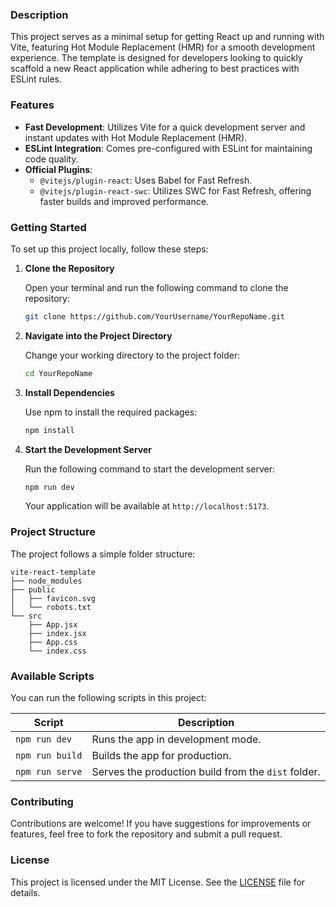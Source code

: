 ### Description

This project serves as a minimal setup for getting React up and running with Vite, featuring Hot Module Replacement (HMR) for a smooth development experience. The template is designed for developers looking to quickly scaffold a new React application while adhering to best practices with ESLint rules.

### Features

- **Fast Development**: Utilizes Vite for a quick development server and instant updates with Hot Module Replacement (HMR).
- **ESLint Integration**: Comes pre-configured with ESLint for maintaining code quality.
- **Official Plugins**:
  - `@vitejs/plugin-react`: Uses Babel for Fast Refresh.
  - `@vitejs/plugin-react-swc`: Utilizes SWC for Fast Refresh, offering faster builds and improved performance.

### Getting Started

To set up this project locally, follow these steps:

1. **Clone the Repository**

   Open your terminal and run the following command to clone the repository:

   ```bash
   git clone https://github.com/YourUsername/YourRepoName.git
   ```

2. **Navigate into the Project Directory**

   Change your working directory to the project folder:

   ```bash
   cd YourRepoName
   ```

3. **Install Dependencies**

   Use npm to install the required packages:

   ```bash
   npm install
   ```

4. **Start the Development Server**

   Run the following command to start the development server:

   ```bash
   npm run dev
   ```

   Your application will be available at `http://localhost:5173`.

### Project Structure

The project follows a simple folder structure:

```
vite-react-template
├── node_modules
├── public
│   ├── favicon.svg
│   └── robots.txt
└── src
    ├── App.jsx
    ├── index.jsx
    ├── App.css
    └── index.css
```

### Available Scripts

You can run the following scripts in this project:

| Script          | Description                                      |
|-----------------|--------------------------------------------------|
| `npm run dev`   | Runs the app in development mode.                |
| `npm run build` | Builds the app for production.                   |
| `npm run serve` | Serves the production build from the `dist` folder. |

### Contributing

Contributions are welcome! If you have suggestions for improvements or features, feel free to fork the repository and submit a pull request.

### License

This project is licensed under the MIT License. See the [LICENSE](LICENSE) file for details.

